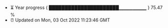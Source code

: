 - ⏳ Year progress { ██████████████████████▁▁▁▁▁▁▁▁ } 75.47 %
- ⏰ Updated on Mon, 03 Oct 2022 11:23:46 GMT


